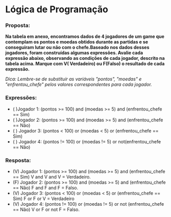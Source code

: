 # **Lógica de Programação**

### Proposta:

**Na tabela em anexo, encontramos dados de 4 jogadores de um game que contemplam os pontos e moedas obtidos durante as partidas e se conseguiram lutar ou não com o chefe.Baseado nos dados desses jogadores, foram construídas algumas expressões. Avalie cada expressão abaixo, observando as condições de cada jogador, descrito na tabela acima. Marque com V( Verdadeiro) ou F(Falso) o resultado de cada expressão.**

*Dica: Lembre-se de substituir as variáveis "pontos", "moedas" e "enfrentou_chefe" pelos valores correspondentes para cada jogador.*

### Expressões:

- (   )Jogador 1: (pontos >= 100) and (moedas >= 5) and (enfrentou_chefe == Sim)
- (   )Jogador 2: (pontos >= 100) and (moedas >= 5) and (enfrentou_chefe == Não)
- (   ) Jogador 3: (pontos < 100) or (moedas < 5) or (enfrentou_chefe == Sim)
- (   ) Jogador 4: (pontos != 100) or (moedas != 5) or not(enfrentou_chefe == Não)

### Resposta:

- (V) Jogador 1: (pontos >= 100) and (moedas >= 5) and (enfrentou_chefe == Sim)
V and V and V = Verdadeiro.
- (F) Jogador 2: (pontos >= 100) and (moedas >= 5) and (enfrentou_chefe == Não) 
F and F and F = Falso.
- (V) Jogador 3: (pontos < 100) or (moedas < 5) or (enfrentou_chefe == Sim)
F or F or V = Verdadeiro
- (V) Jogador 4: (pontos != 100) or (moedas != 5) or not (enfrentou_chefe == Não)
V or F or not F = Falso.
